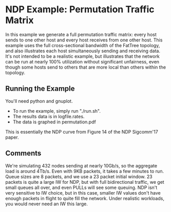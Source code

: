 # NDP Example: Permutation Traffic Matrix

In this example we generate a full permutation traffic matrix: every
host sends to one other host and every host receives from one other
host.  This example uses the full cross-sectional bandwidth of the
FatTree topology, and also illustrates each host simultaneously
sending and receiving data.  It's not intended to be a realistic
example, but illustrates that the network can be run at nearly 100%
utilization without significant unfairness, even though some hosts
send to others that are more local than others within the topology.

## Running the Example

You'll need python and gnuplot.

* To run the example, simply run "./run.sh".
* The results data is in logfile.rates.
* The data is graphed in permutation.pdf

This is essentially the NDP curve from Figure 14 of the NDP Sigcomm'17
paper.

## Comments

We're simulating 432 nodes sending at nearly 10Gb/s, so the aggregate
load is around 4Tb/s.  Even with 9KB packets, it takes a few minutes
to run.  Queue sizes are 8 packets, and we use a 23 packet initial
window.  23 packets is quite a large IW for NDP, but with full
bidirectional traffic, we get small queues all over, and even PULLs
will see some queuing.  NDP isn't very sensitive to IW choice, but in
this case, smaller IW values don't have enough packets in flight to
quite fill the network.  Under realistic workloads, you would never need an
IW this large.

